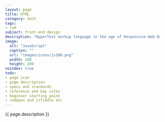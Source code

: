 ```yaml
---
layout: page
title: HTML
category: tech
tags:
- rwd
subject: front-end design
description: "HyperText markup language in the age of Responsive Web Design"
image:
  alt: "JavaScript"
  caption: ""
  url: "images/icons/js200.png"
  width: 200
  height: 200
noindex: true
todo:
- page icon
- page description
- specs and standards
- reference and key sites
- beginner starting point
- codepen and jsfiddle etc
---
```


{{ page.description }}

